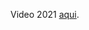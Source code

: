 Video 2021 [aqui](https://drive.google.com/file/d/1Wo1cST8BH5D9mlqNcVfyEHd3EhLI2Rm3/view?usp=sharing). 


